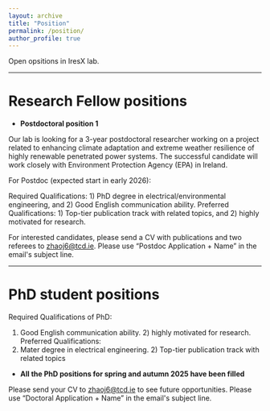 ```yaml
---
layout: archive
title: "Position"
permalink: /position/
author_profile: true
---
```

Open opsitions in IresX lab.

---

# Research Fellow positions


* **Postdoctoral position 1**

Our lab is looking for a 3-year postdoctoral researcher working on a project related to enhancing climate adaptation and extreme weather resilience of highly renewable penetrated power systems.
The successful candidate will work closely with Environment Protection Agency (EPA) in Ireland.

For Postdoc (expected start in early 2026):

Required Qualifications: 1) PhD degree in electrical/environmental engineering, and 2) Good English communication ability. Preferred Qualifications: 1) Top-tier publication track with related topics, and 2) highly motivated for research.

For interested candidates, please send a CV with publications and two referees to zhaoj6@tcd.ie. Please use “Postdoc Application + Name” in the email's subject line.

---

# PhD student positions

Required Qualifications of PhD: 
1) Good English communication ability. 2) highly motivated for research.
Preferred Qualifications:
1) Mater degree in electrical engineering. 2) Top-tier publication track with related topics

* **All the PhD positions for spring and autumn 2025 have been filled**

Please send your CV to zhaoj6@tcd.ie to see future opportunities. Please use “Doctoral Application + Name” in the email's subject line.


